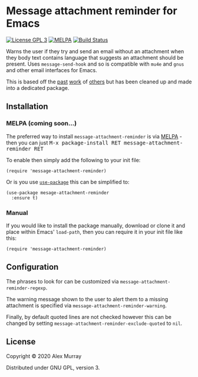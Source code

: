 # Message attachment reminder for Emacs

[![License GPL 3](https://img.shields.io/badge/license-GPL_3-green.svg)](http://www.gnu.org/licenses/gpl-3.0.txt)
[![MELPA](http://melpa.org/packages/message-attachment-reminder-badge.svg)](http://melpa.org/#/message-attachment-reminder)
[![Build Status](https://travis-ci.org/alexmurray/message-attachment-reminder.svg?branch=master)](https://travis-ci.org/alexmurray/message-attachment-reminder)

Warns the user if they try and send an email without an attachment when
they body text contains language that suggests an attachment should be
present. Uses `message-send-hook` and so is compatible with `mu4e` and
`gnus` and other email interfaces for Emacs.

This is based off the
[past](https://www.reddit.com/r/emacs/comments/g11mp9/weekly_tipstricketc_thread/fnd2p6p/)
[work](https://www.topbug.net/blog/2016/12/09/attachment-reminder-in-emacs-message-mode/)
of [others](http://mbork.pl/2016-02-06_An_attachment_reminder_in_mu4e) but
has been cleaned up and made into a dedicated package.

## Installation

### MELPA (coming soon...)

The preferred way to install `message-attachment-reminder` is via
[MELPA](http://melpa.org) - then you can just <kbd>M-x package-install RET
message-attachment-reminder RET</kbd>

To enable then simply add the following to your init file:

```emacs-lisp
(require 'message-attachment-reminder)
```

Or is you use [`use-package`](https://github.com/jwiegley/use-package) this
can be simplified to:

```emacs-lisp
(use-package mesage-attachment-reminder
  :ensure t)
```

### Manual

If you would like to install the package manually, download or clone it and
place within Emacs' `load-path`, then you can require it in your init file
like this:

```emacs-lisp
(require 'message-attachment-reminder)
```

## Configuration

The phrases to look for can be customized via
`message-attachment-reminder-regexp`.

The warning message shown to the user to alert them to a missing attachment
is specified via `message-attachment-reminder-warning`.

Finally, by default quoted lines are not checked however this can be
changed by setting `message-attachment-reminder-exclude-quoted` to `nil`.


## License

Copyright © 2020 Alex Murray

Distributed under GNU GPL, version 3.
